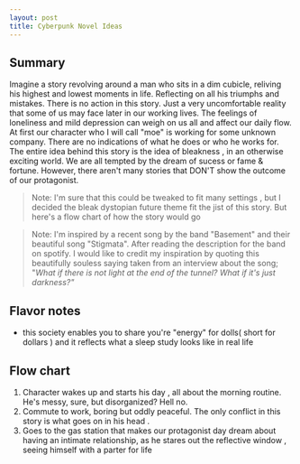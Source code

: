```yaml
---
layout: post
title: Cyberpunk Novel Ideas 
---
```



Summary
---
Imagine a story revolving around a man who sits in a dim cubicle, reliving his highest and lowest 
moments in life. Reflecting on all his triumphs and mistakes. There is no action in this story. Just 
a very uncomfortable reality that some of us may face later in our working lives. The feelings 
of loneliness and mild depression can weigh on us all and affect our daily flow. At first our character
who I will call "moe" is working for some unknown company. There are no indications of what he does 
or who he works for. The entire idea behind this story is the idea of bleakness , in an otherwise exciting world. 
We are all tempted by the dream of sucess or fame & fortune. However, there aren't many stories that DON'T show 
the outcome of our protagonist. 

> Note: I'm sure that this could be tweaked to fit many settings , but I decided the bleak 
dystopian future theme fit the jist of this story. But here's a flow chart of how the story would go 

> Note: I'm inspired by a recent song by the band "Basement" and their beautiful song "Stigmata". After reading 
the description for the band on spotify. I would like to credit my inspiration by quoting this beautifully souless 
saying taken from an interview about the song; "*What if there is not light at the end of the tunnel? What if it's just darkness?"*

Flavor notes 
---

- this society enables you to share you're "energy" for dolls( short for dollars ) and it 
reflects what a sleep study looks like in real life 

Flow chart
---

1. Character wakes up and starts his day , all about the morning routine. He's messy, sure, but disorganized? 
Hell no. 
2. Commute to work, boring but oddly peaceful. The only conflict in this story is what goes on in his head . 
3. Goes to the gas station that makes our protagonist day dream about having an intimate relationship, as he stares 
out the reflective window , seeing himself with a parter for life 
